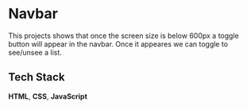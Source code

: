 # Navbar
This projects shows that once the screen size is below 600px a toggle button will appear in the navbar.
Once it appeares we can toggle to see/unsee a list.

## Tech Stack 
**HTML**, **CSS**, **JavaScript**
